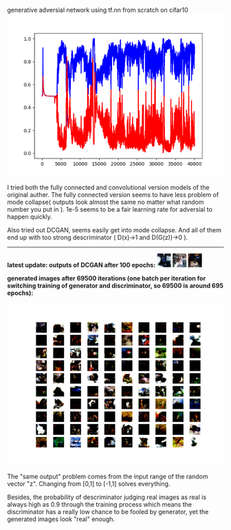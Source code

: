 generative adversial network using tf.nn from scratch on cifar10
![loss curve2](https://github.com/mummy2358/gan/blob/master/prob_40000.png)

I tried both the fully connected and convolutional version models of the original auther. The fully connected version seems to have less problem of mode collapse( outputs look almost the same no matter what random number you put in ). 1e-5 seems to be a fair learning rate for adversial to happen quickly. 

Also tried out DCGAN, seems easily get into mode collapse. And all of them end up with too strong descriminator ( D(x)->1 and D(G(z))->0 ).
______________________
**latest update:
outputs of DCGAN after 100 epochs:**
![test1_n](https://github.com/mummy2358/gan/blob/master/test1.png)
![test2_n](https://github.com/mummy2358/gan/blob/master/test2.png)
![test3_n](https://github.com/mummy2358/gan/blob/master/test3.png)

**generated images after 69500 iterations (one batch per iteration for switching training of generator and discriminator, so 69500 is around 695 epochs):**

![test100_695epoch](https://github.com/mummy2358/gan/blob/master/test100_epoch69500.png)

The "same output" problem comes from the input range of the random vector "z". Changing from \[0,1] to \[-1,1] solves everything.

Besides, the probability of descriminator judging real images as real is always high as 0.9 through the training process which means the discriminator has a really low chance to be fooled by generator, yet the generated images look "real" enough.

